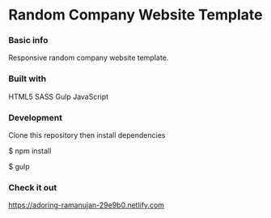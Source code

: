 # Random Company Website Template

### Basic info

Responsive random company website template.

### Built with

HTML5
SASS
Gulp
JavaScript

### Development

Clone this repository then install dependencies

$ npm install

$ gulp


### Check it out

https://adoring-ramanujan-29e9b0.netlify.com


